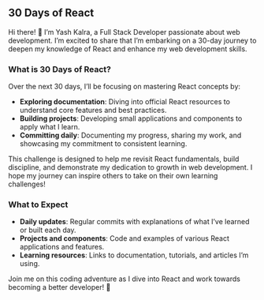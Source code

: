 
## 30 Days of React

Hi there! 👋 I’m Yash Kalra, a Full Stack Developer passionate about web development. I’m excited to share that I’m embarking on a 30-day journey to deepen my knowledge of React and enhance my web development skills.

### What is 30 Days of React?

Over the next 30 days, I’ll be focusing on mastering React concepts by:
- **Exploring documentation**: Diving into official React resources to understand core features and best practices.
- **Building projects**: Developing small applications and components to apply what I learn.
- **Committing daily**: Documenting my progress, sharing my work, and showcasing my commitment to consistent learning.

This challenge is designed to help me revisit React fundamentals, build discipline, and demonstrate my dedication to growth in web development. I hope my journey can inspire others to take on their own learning challenges!

### What to Expect

- **Daily updates**: Regular commits with explanations of what I’ve learned or built each day.
- **Projects and components**: Code and examples of various React applications and features.
- **Learning resources**: Links to documentation, tutorials, and articles I’m using.

Join me on this coding adventure as I dive into React and work towards becoming a better developer! 🚀

